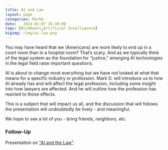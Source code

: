 ```yaml
---
title: AI and Law
layout: page
categories: MarkD
date:   2024-03-07 16:30:00
tags: [MindQuest,Artificial Intelligence]
bigimg: /img/ai-law.png
---
```


You may have heard that we (Americans) are more likely to end up in a court room than in a hospital room? That’s scary. And as we typically think of the legal system as the foundation for “justice,” emerging AI technologies in the legal field raise important questions.

AI is about to change most everything but we have not looked at what that means for a specific industry or profession. Mark D. will introduce us to how AI already has and will affect the legal profession, including some insight into how lawyers are affected. And he will outline how the profession has reacted to those effects.

This is a subject that will impact us all, and the discussion that will follows the presentation will undoubtedly be lively - and meaningful.

We hope to see a lot of you - bring friends, neighbors, etc.

### Follow-Up

Presentation on ["AI and the Law"](/assets/present/2024/2024-03-07/ai-law.pdf).
